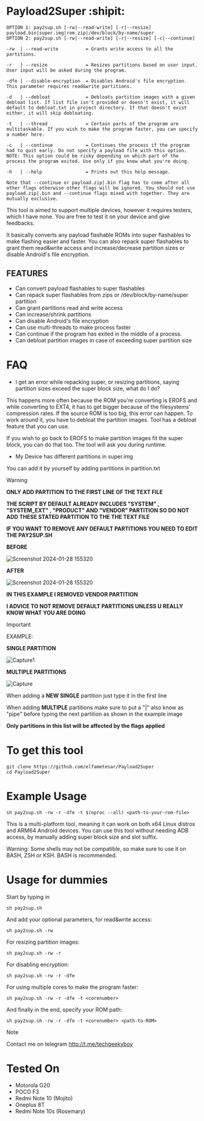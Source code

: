 # Payload2Super :shipit:

```
OPTION 1: pay2sup.sh [-rw|--read-write] [-r|--resize] payload.bin|super.img|rom.zip|/dev/block/by-name/super
OPTION 2: pay2sup.sh [-rw|--read-write] [-r|--resize] [-c|--continue]

-rw  | --read-write          = Grants write access to all the partitions.

-r   | --resize	             = Resizes partitions based on user input. User input will be asked during the program.

-dfe | --disable-encryption  = Disables Android's file encryption. This parameter requires read&write partitions.

-d   | --debloat             = Debloats partition images with a given debloat list. If list file isn't provided or doesn't exist, it will default to debloat.txt in project directory. If that doesn't exist either, it will skip debloating. 

-t   | --thread	             = Certain parts of the program are multitaskable. If you wish to make the program faster, you can specify a number here.

-c   | --continue            = Continues the process if the program had to quit early. Do not specify a payload file with this option. NOTE: This option could be risky depending on which part of the process the program exited. Use only if you know what you're doing.

-h   | --help	             = Prints out this help message.

Note that --continue or payload.zip|.bin flag has to come after all other flags otherwise other flags will be ignored. You should not use payload.zip|.bin and --continue flags mixed with together. They are mutually exclusive.

```
This tool is aimed to support multiple devices, however it requires testers, which I have none. You are free to test it on your device and give feedbacks.

It basically converts any payload flashable ROMs into super flashables to make flashing easier and faster. You can also repack super flashables to grant them read&write access and increase/decrease partition sizes or disable Android's file encryption.

## FEATURES
 - Can convert payload flashables to super flashables
 - Can repack super flashables from zips or /dev/block/by-name/super partition
 - Can grant partitions read and write access
 - Can increase/shrink partitions
 - Can disable Android's file encryption
 - Can use multi-threads to make process faster
 - Can continue if the program has exited in the middle of a process.
 - Can debloat partition images in case of exceeding super partition size

# FAQ
 - I get an error while repacking super, or resizing partitions, saying partition sizes exceed the super block size, what do I do?

This happens more often because the ROM you're converting is EROFS and while converting to EXT4, it has to get bigger because of the filesystems' compression rates. If the source ROM is too big, this error can happen. To work around it, you have to debloat the partition images. Tool has a debloat feature that you can use.


If you wish to go back to EROFS to make partition images fit the super block, you can do that too. The tool will ask you during runtime.

- My Device has different partitions in super.img

You can add it by yourself by adding partitions in partition.txt

>[!WARNING]
>__ONLY ADD PARTITION TO THE FIRST LINE OF THE TEXT FILE__
>
>__THE SCRIPT BY DEFAULT ALREADY INCLUDES "SYSTEM" , "SYSTEM_EXT" , "PRODUCT" AND "VENDOR" PARTITION SO DO NOT ADD THESE STATED PARTITION TO THE THE TEXT FILE__
>
>__IF YOU WANT TO REMOVE ANY DEFAULT PARTITIONS YOU NEED TO EDIT THE PAY2SUP.SH__
>
>__BEFORE__
>
>![Screenshot 2024-01-28 155320](https://github.com/rosemaryuser/Payload2Super/assets/126266679/5cf1ce5b-1ce7-444a-93d6-29f99d288b13)
>
>__AFTER__
>
>![Screenshot 2024-01-28 155320](https://github.com/rosemaryuser/Payload2Super/assets/126266679/ae4417b1-ae27-4b7b-b2bf-7ba452f12282)
>
>__IN THIS EXAMPLE I REMOVED VENDOR PARTITION__
>
>__I ADVICE TO NOT REMOVE DEFAULT PARTITIONS UNLESS U REALLY KNOW WHAT YOU ARE DOING__




>[!IMPORTANT]
>EXAMPLE:
>
>__SINGLE PARTITION__
>
>![Capture1](https://github.com/rosemaryuser/Payload2Super/assets/126266679/9d54466e-ba2c-4f6b-8b9f-9a4f666278a3)
>
>__MULTIPLE PARTITIONS__
>
>![Capture](https://github.com/rosemaryuser/Payload2Super/assets/126266679/f647de64-6edb-40a2-9f73-4cde96f45a2b)
>
>When adding a __NEW SINGLE__ partition just type it in the first line
>
>When adding __MULTIPLE__ partitions make sure to put a "|" also know as "pipe" before typing the next partition as shown in the example image
>
>__Only partitions in this list will be affected by the flags applied__ 

# To get this tool
```
git clone https://github.com/elfametesar/Payload2Super
cd Payload2Super
```
# Example Usage

```
sh pay2sup.sh -rw -r -dfe -t $(nproc --all) <path-to-your-rom-file>
```

This is a multi-platform tool, meaning it can work on both x64 Linux distros and ARM64 Android devices. You can use this tool without needing ADB access, by manually adding super block size and slot suffix.

Warning: Some shells may not be compatible, so make sure to use it on BASH, ZSH or KSH. BASH is recommended.


# Usage for dummies
Start by typing in
```
sh pay2sup.sh 
```
And add your optional parameters, for read&write access:
```
sh pay2sup.sh -rw
```
For resizing partition images:
```
sh pay2sup.sh -rw -r
```
For disabling encryption:
```
sh pay2sup.sh -rw -r -dfe
```
For using multiple cores to make the program faster:
```
sh pay2sup.sh -rw -r -dfe -t <corenumber>
```
And finally in the end, specify your ROM path:
```
sh pay2sup.sh -rw -r -dfe -t <corenumber> <path-to-ROM>
```

>[!NOTE]
>Contact me on telegram http://t.me/techgeekyboy

# Tested On
- Motorola G20
- POCO F3
- Redmi Note 10 (Mojito)
- Oneplus 8T
- Redmi Note 10s (Rosemary)
